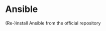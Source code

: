 # Ansible
(Re-)install Ansible from the official repository
<!--TOC-->
<!--ENDTOC-->

<!--ROLEVARS-->
<!--ENDROLEVARS-->
